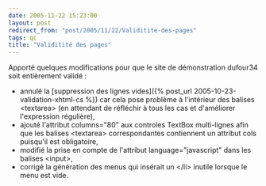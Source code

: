 ```yaml
---
date: 2005-11-22 15:23:00
layout: post
redirect_from: "post/2005/11/22/Validitite-des-pages"
tags: qc
title: "Validitité des pages"
---
```


Apporté quelques modifications pour que le site de démonstration dufour34
soit entièrement validé :

* annulé la [suppression des
lignes vides]({% post_url 2005-10-23-validation-xhtml-cs %}) car cela pose problème à l'intérieur des balises
&lt;textarea&gt; (en attendant de réfléchir à tous les cas et d'améliorer
l'expression régulière),
* ajouté l'attribut columns="80" aux controles TextBox multi-lignes afin que
les balises &lt;textarea&gt; correspondantes contiennent un attribut cols
puisqu'il est obligatoire,
* modifié la prise en compte de l'attribut language="javascript" dans les
balises &lt;input&gt;,
* corrigé la génération des menus qui insérait un &lt;/li&gt; inutile lorsque
le menu est vide.
